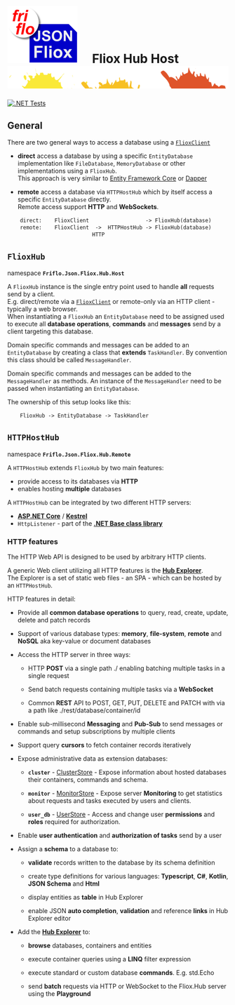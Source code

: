 

# ![logo](../../../docs/images/Json-Fliox.svg)     **Fliox Hub Host**      ![SPLASH](../../../docs/images/paint-splatter.svg)

[![.NET Tests](https://github.com/friflo/Friflo.Json.Fliox/workflows/.NET/badge.svg)](https://github.com/friflo/Friflo.Json.Fliox/actions)


## General
There are two general ways to access a database using a [`FlioxClient`](../../../Json/Fliox.Hub/Client/README.md)

- **direct** access a database by using a specific `EntityDatabase` implementation like
  `FileDatabase`, `MemoryDatabase` or other implementations using a `FlioxHub`.  
  This approach is very similar to [Entity Framework Core](https://docs.microsoft.com/en-us/ef/core/)
  or [Dapper](https://github.com/DapperLib/Dapper)

- **remote** access a database via `HTTPHostHub` which by itself access a specific `EntityDatabase` directly.  
  Remote access support **HTTP** and **WebSockets**.

``` 
    direct:    FlioxClient                  -> FlioxHub(database)
    remote:    FlioxClient  ->  HTTPHostHub -> FlioxHub(database)
                           HTTP
```



## `FlioxHub`
namespace **`Friflo.Json.Fliox.Hub.Host`**

A `FlioxHub` instance is the single entry point used to handle **all** requests send by a client.  
E.g. direct/remote via a [`FlioxClient`](../../../Json/Fliox.Hub/Client/README.md) or remote-only via an HTTP client - typically a web browser.  
When instantiating a `FlioxHub` an `EntityDatabase` need to be assigned used to execute all
**database operations**, **commands** and **messages** send by a client targeting this database.

Domain specific commands and messages can be added to an `EntityDatabase` by creating a class
that **extends** `TaskHandler`. By convention this class should be called `MessageHandler`.

Domain specific commands and messages can be added to the `MessageHandler` as methods.
An instance of the `MessageHandler` need to be passed when instantiating an `EntityDatabase`.

The ownership of this setup looks like this:

```
    FlioxHub -> EntityDatabase -> TaskHandler
```



## `HTTPHostHub`
namespace **`Friflo.Json.Fliox.Hub.Remote`**

A `HTTPHostHub` extends `FlioxHub` by two main features:
- provide access to its databases via **HTTP**
- enables hosting **multiple** databases


A `HTTPHostHub` can be integrated by two different HTTP servers:
- [**ASP.NET Core**](https://docs.microsoft.com/en-us/aspnet/core/) /
  [**Kestrel**](https://docs.microsoft.com/en-us/aspnet/core/fundamentals/servers/kestrel)
- `HttpListener` - part of the
  [**.NET Base class library**](https://docs.microsoft.com/en-us/dotnet/standard/framework-libraries#base-class-library)


### **HTTP features**

The HTTP Web API is designed to be used by arbitrary HTTP clients.

A generic Web client utilizing all HTTP features is the [**Hub Explorer**](../../../Json/Fliox.Hub.Explorer/README.md).  
The Explorer is a set of static web files - an SPA - which can be hosted by an `HTTPHostHub`.


HTTP features in detail:

- Provide all **common database operations** to query, read, create, update, delete and patch records

- Support of various database types: **memory**, **file-system**, **remote** and **NoSQL** aka key-value or document databases

- Access the HTTP server in three ways:
    - HTTP **POST** via a single path ./ enabling batching multiple tasks in a single request

    - Send batch requests containing multiple tasks via a **WebSocket**

    - Common **REST** API to POST, GET, PUT, DELETE and PATCH with via a path like ./rest/database/container/id

- Enable sub-millisecond **Messaging** and **Pub-Sub** to send messages or commands and setup subscriptions by multiple clients

- Support query **cursors** to fetch container records iteratively

- Expose administrative data as extension databases:

    - **`cluster`** - [ClusterStore](../DB/Cluster/ClusterStore.cs) -
      Expose information about hosted databases their containers, commands and schema.  

    - **`monitor`** - [MonitorStore](../DB/Monitor/MonitorStore.cs) -
      Expose server **Monitoring** to get statistics about requests and tasks executed by users and clients.  
    
    - **`user_db`** - [UserStore](../DB/UserAuth/UserStore.cs) -
      Access and change user **permissions** and **roles** required for authorization.  

- Enable **user authentication** and **authorization of tasks** send by a user

- Assign a **schema** to a database to:
    - **validate** records written to the database by its schema definition
    
    - create type definitions for various languages: **Typescript**, **C#**, **Kotlin**, **JSON Schema** and **Html**

    - display entities as **table** in Hub Explorer

    - enable JSON **auto completion**, **validation** and reference **links** in Hub Explorer editor


- Add the [**Hub Explorer**](../../../Json/Fliox.Hub.Explorer/README.md) to:
    - **browse** databases, containers and entities

    - execute container queries using a **LINQ** filter expression

    - execute standard or custom database **commands**. E.g. std.Echo
    
    - send **batch** requests via HTTP or WebSocket to the Fliox.Hub server using the **Playground**

